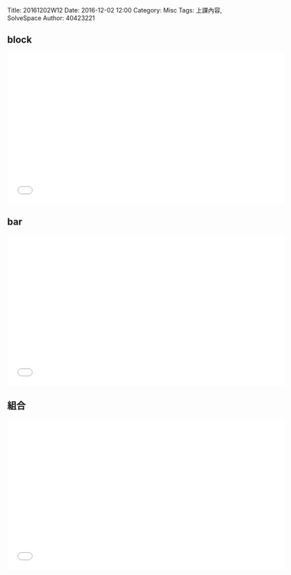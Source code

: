 Title: 20161202W12
Date: 2016-12-02 12:00
Category: Misc
Tags: 上課內容, SolveSpace
Author: 40423221

<h2>block</h2>
<iframe src="./../data/solvespace/block.html" width="640" height="347" frameborder="0" webkitallowfullscreen mozallowfullscreen allowfullscreen></iframe>

<h2>bar</h2>
<iframe src="./../data/solvespace/bar.html" width="640" height="347" frameborder="0" webkitallowfullscreen mozallowfullscreen allowfullscreen></iframe>


<h2>組合</h2>
<iframe src="./../data/solvespace/model-ok.html" width="640" height="347" frameborder="0" webkitallowfullscreen mozallowfullscreen allowfullscreen></iframe>
